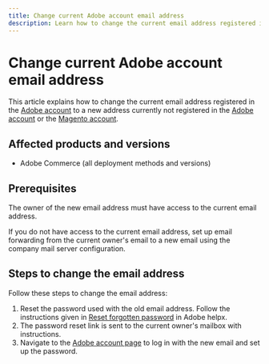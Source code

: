 ```yaml
---
title: Change current Adobe account email address
description: Learn how to change the current email address registered in the Adobe account to a new address currently not registered in the Adobe account or the Magento account.
---
```


# Change current Adobe account email address

This article explains how to change the current email address registered in the [Adobe account](https://account.adobe.com/) to a new address currently not registered in the [Adobe account](https://account.adobe.com/) or the [Magento account](https://account.magento.com/).

## Affected products and versions

* Adobe Commerce (all deployment methods and versions)

## Prerequisites 

The owner of the new email address must have access to the current email address.

If you do not have access to the current email address, set up email forwarding from the current owner's email to a new email using the company mail server configuration.

## Steps to change the email address

Follow these steps to change the email address:

1. Reset the password used with the old email address. Follow the instructions given in [Reset forgotten password](https://helpx.adobe.com/manage-account/using/change-or-reset-password.html) in Adobe helpx.
1. The password reset link is sent to the current owner's mailbox with instructions.
1. Navigate to the [Adobe account page](https://account.adobe.com) to log in with the new email and set up the password.

